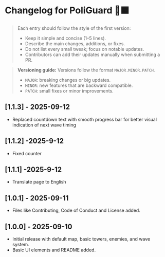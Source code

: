 # Changelog for PoliGuard 🏰🟧

> Each entry should follow the style of the first version:  
> - Keep it simple and concise (1–5 lines).  
> - Describe the main changes, additions, or fixes.  
> - Do not list every small tweak; focus on notable updates.  
> - Contributors can add their updates manually when submitting a PR.  

> **Versioning guide:** Versions follow the format `MAJOR.MINOR.PATCH`.  
> - `MAJOR`: breaking changes or big updates.  
> - `MINOR`: new features that are backward compatible.  
> - `PATCH`: small fixes or minor improvements. 

## [1.1.3] - 2025-09-12
- Replaced countdown text with smooth progress bar for better visual indication of next wave timing

## [1.1.2] -2025-9-12
- Fixed counter

## [1.1.1] -2025-9-12
- Translate page to English

## [1.0.1] - 2025-09-11
- Files like Contributing, Code of Conduct and License added.

## [1.0.0] - 2025-09-10
- Initial release with default map, basic towers, enemies, and wave system.
- Basic UI elements and README added.
